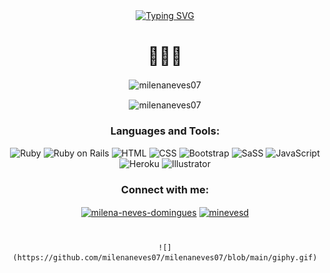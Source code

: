 <div align="center">
	<a href="https://git.io/typing-svg"><img src="https://readme-typing-svg.herokuapp.com?font=Fira+Code&size=25&duration=2500&pause=100&color=2684AD&center=true&multiline=true&width=435&height=80&lines=Heyo%2C+I'm+Milena!;I'm+a+Fullstack+Developer" alt="Typing SVG" /></a>
</div>

<div>
	<h1></h1>
	<h1 align="center">👾🌈😸</h1>
</div>

<div>
  <p align="center"><img align="center" src="https://github-readme-stats.vercel.app/api?username=milenaneves07&show_icons=true&title_color=fa9200&text_color=ffffff&bg_color=ffd257&hide_border=true&locale=en" alt="milenaneves07" /></p>
  <p align="center"><img align="center" src="https://github-readme-streak-stats.herokuapp.com/?user=milenaneves07&" alt="milenaneves07" /></p>
</div>

<div align="center">
  
  <h3>Languages and Tools:</h3>
  
  ![Ruby](https://img.shields.io/badge/-Ruby-orange.svg?style=for-the-badge&logo=ruby&logoColor=%23F7DF1E)
  ![Ruby on Rails](https://img.shields.io/badge/-Ruby_on_Rails-orange.svg?style=for-the-badge&logo=rubyonrails&logoColor=%23F7DF1E)
  ![HTML](https://img.shields.io/badge/-html-orange.svg?style=for-the-badge&logo=HTML&logoColor=%23F7DF1E)
  ![CSS](https://img.shields.io/badge/-CSS-orange.svg?style=for-the-badge&logo=css&logoColor=%23F7DF1E)
  ![Bootstrap](https://img.shields.io/badge/-Bootstrap-orange.svg?style=for-the-badge&logo=Bootstrap&logoColor=%23F7DF1E)
  ![SaSS](https://img.shields.io/badge/-SaSS-orange.svg?style=for-the-badge&logo=SaSS&logoColor=%23F7DF1E)
  ![JavaScript](https://img.shields.io/badge/javascript-orange.svg?style=for-the-badge&logo=javascript&logoColor=%23F7DF1E) 
  ![Heroku](https://img.shields.io/badge/-Heroku-orange.svg?style=for-the-badge&logo=Heroku&logoColor=%23F7DF1E)
  ![Illustrator](https://img.shields.io/badge/illustrator-orange.svg?style=for-the-badge&logo=illustrator&logoColor=%23F7DF1E)

</div>

<div align="center">
  <h3>Connect with me:</h3>
  <p align="center">
  <a href="https://linkedin.com/in/milena-neves-domingues" target="blank"><img align="center" src="https://raw.githubusercontent.com/rahuldkjain/github-profile-readme-generator/master/src/images/icons/Social/linked-in-alt.svg" alt="milena-neves-domingues" height="30" width="40" /></a>
  <a href="https://instagram.com/minevesd" target="blank"><img align="center" src="https://raw.githubusercontent.com/rahuldkjain/github-profile-readme-generator/master/src/images/icons/Social/instagram.svg" alt="minevesd" height="30" width="40" /></a>
  </p>
</div>

<h1></h1>

<div align="center">
  
	![](https://github.com/milenaneves07/milenaneves07/blob/main/giphy.gif)
  
</div>
